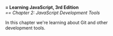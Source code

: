 **= Learning JavaScript, 3rd Edition**  
*== Chapter 2: JavaScript Development Tools*     



In this chapter we're learning about Git and other  
development tools.



